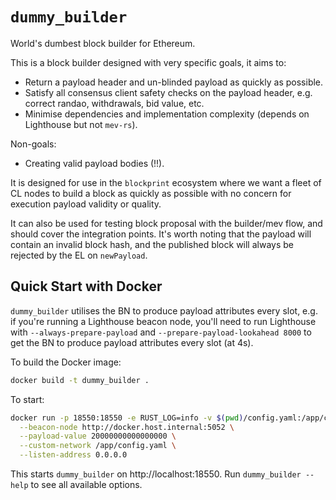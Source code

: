 `dummy_builder`
==============

World's dumbest block builder for Ethereum.

This is a block builder designed with very specific goals, it aims to:

- Return a payload header and un-blinded payload as quickly as possible.
- Satisfy all consensus client safety checks on the payload header, e.g. correct randao,
  withdrawals, bid value, etc.
- Minimise dependencies and implementation complexity (depends on Lighthouse but not `mev-rs`).

Non-goals:

- Creating valid payload bodies (!!).

It is designed for use in the `blockprint` ecosystem where we want a fleet of CL nodes to build
a block as quickly as possible with no concern for execution payload validity or quality.

It can also be used for testing block proposal with the builder/mev flow, and should cover the integration points. 
It's worth noting that the payload will contain an invalid block hash, and the published block will always be rejected
by the EL on `newPayload`.

## Quick Start with Docker

`dummy_builder` utilises the BN to produce payload attributes every slot, e.g. if you're running a Lighthouse beacon 
node, you'll need to run Lighthouse with `--always-prepare-payload` and `--prepare-payload-lookahead 8000` to get the BN 
to produce payload attributes every slot (at 4s). 

To build the Docker image:

```bash
docker build -t dummy_builder .
```

To start:

```bash
docker run -p 18550:18550 -e RUST_LOG=info -v $(pwd)/config.yaml:/app/config.yaml dummy_builder \
  --beacon-node http://docker.host.internal:5052 \
  --payload-value 20000000000000000 \
  --custom-network /app/config.yaml \
  --listen-address 0.0.0.0
```  
  
This starts `dummy_builder` on http://localhost:18550. Run `dummy_builder --help` to see all available options.
